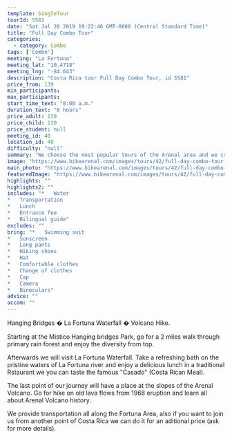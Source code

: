 ```yaml
---
template: SingleTour
tourId: 5581
date: "Sat Jul 20 2019 19:22:46 GMT-0600 (Central Standard Time)"
title: "Full Day Combo Tour"
categories: 
  - category: Combo
tags: ['Combo']
meeting: "La Fortuna"
meeting_lat: "10.4718"
meeting_lng: "-84.643"
description: "Costa Rica tour Full Day Combo Tour, id 5581"
price_from: 139
min_participants: 
max_participants: 
start_time_text: "8:00 a.m."
duration_text: "8 hours"
price_adult: 139
price_child: 130
price_student: null
meeting_id: 40
location_id: 40
difficulty: "null"
summary: "We choose the most popular tours of the Arenal area and we create this combination tour, on this way you can enjoy the area in one day without losing the enchanting nature around the beautiest volcano of Costa Rica."
image: "https://www.bikearenal.com/images/tours/42/full-day-combo-tour.jpg"
main_photo: "https://www.bikearenal.com/images/tours/42/full-day-combo-tour.jpg"
featuredImage: "https://www.bikearenal.com/images/tours/42/full-day-combo-tour.jpg"
highlights: ""
highlights2: ""
includes: "*   Water
*   Transportation
*   Lunch
*   Entrance fee
*   Bilingual guide"
excludes: ""
bring: "*   Swimming suit
*   Sunscreen
*   Long pants
*   Hiking shoes
*   Hat
*   Comfortable clothes
*   Change of clothes
*   Cap
*   Camera
*   Binoculars"
advice: ""
accom: ""
---
```

Hanging Bridges � La Fortuna Waterfall � Volcano Hike.

Starting at the Mistico Hanging bridges Park, go for a 2 miles walk through primary rain forest and enjoy the diversity from top.

Afterwards we will visit La Fortuna Waterfall. Take a refreshing bath on the pristine waters of La Fortuna river and enjoy a delicious lunch in a traditional Rstaurant we you can taste the famous "Casado" (Costa Rican Meal).

The last point of our journey will have a place at the slopes of the Arenal Volcano. Go for hike on old lava flows from 1968 eruption and learn all about Arenal Volcano history.

We provide transportation all along the Fortuna Area, also if you want to join us from another point of Costa Rica we can do it for an aditional price (ask for more details).